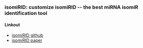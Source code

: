 ### isomiRID:  customize isomiRID -- the best miRNA isomiR identification tool 

#### Linkout
- [isomiRID github](https://github.com/lfelipedeoliveira/isomiRID)
- [isomiRID paper](https://www.ncbi.nlm.nih.gov/pubmed/23946501)
